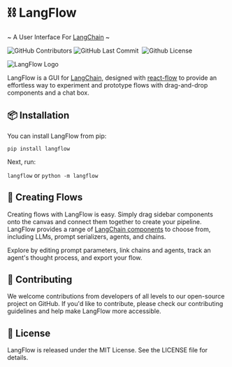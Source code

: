 <!-- Title -->

# ⛓️ LangFlow

~ A User Interface For [LangChain](https://github.com/hwchase17/langchain) ~


<p>
<img alt="GitHub Contributors" src="https://img.shields.io/github/contributors/logspace-ai/langflow" />
<img alt="GitHub Last Commit" src="https://img.shields.io/github/last-commit/logspace-ai/langflow" />
<!-- <img alt="GitHub Language Count" src="https://img.shields.io/github/languages/count/logspace-ai/langflow" /> -->
<img alt="" src="https://img.shields.io/github/repo-size/logspace-ai/langflow" />
<!-- <img alt="GitHub Issues" src="https://img.shields.io/github/issues/logspace-ai/langflow" /> -->
<!-- <img alt="GitHub Closed Issues" src="https://img.shields.io/github/issues-closed/logspace-ai/langflow" /> -->
<!-- <img alt="GitHub Pull Requests" src="https://img.shields.io/github/issues-pr/logspace-ai/langflow" /> -->
<!-- <img alt="GitHub Closed Pull Requests" src="https://img.shields.io/github/issues-pr-closed/logspace-ai/langflow" />  -->
<!-- <img alt="GitHub Commit Activity (Year)" src="https://img.shields.io/github/commit-activity/y/logspace-ai/langflow" /> -->
<img alt="Github License" src="https://img.shields.io/github/license/logspace-ai/langflow" />  
</p>

![LangFlow Logo](https://github.com/logspace-ai/langflow/blob/main/img/langflow-demo.gif)

LangFlow is a GUI for [LangChain](https://github.com/hwchase17/langchain), designed with [react-flow](https://github.com/wbkd/react-flow) to provide an effortless way to experiment and prototype flows with drag-and-drop components and a chat box.

## 📦 Installation

You can install LangFlow from pip:

`pip install langflow`

Next, run:

`langflow` or `python -m langflow`


## 🎨 Creating Flows

Creating flows with LangFlow is easy. Simply drag sidebar components onto the canvas and connect them together to create your pipeline. LangFlow provides a range of [LangChain components](https://langchain.readthedocs.io/en/latest/reference.html) to choose from, including LLMs, prompt serializers, agents, and chains. 

Explore by editing prompt parameters, link chains and agents, track an agent's thought process, and export your flow.


## 🔧 Contributing

We welcome contributions from developers of all levels to our open-source project on GitHub. If you'd like to contribute, please check our contributing guidelines and help make LangFlow more accessible. 


## 📄 License

LangFlow is released under the MIT License. See the LICENSE file for details.
